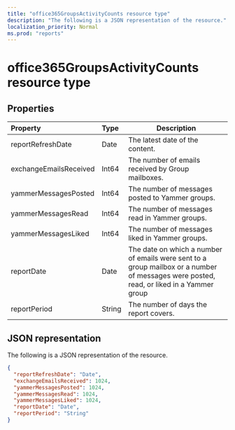 ```yaml
---
title: "office365GroupsActivityCounts resource type"
description: "The following is a JSON representation of the resource."
localization_priority: Normal
ms.prod: "reports"
---
```


# office365GroupsActivityCounts resource type

## Properties

| Property               | Type   | Description                              |
| :--------------------- | :----- | ---------------------------------------- |
| reportRefreshDate      | Date   | The latest date of the content.          |
| exchangeEmailsReceived | Int64  | The number of emails received by Group mailboxes. |
| yammerMessagesPosted   | Int64  | The number of messages posted to Yammer groups. |
| yammerMessagesRead     | Int64  | The number of messages read in Yammer groups. |
| yammerMessagesLiked    | Int64  | The number of messages liked in Yammer groups. |
| reportDate             | Date   | The date on which a number of emails were sent to a group mailbox or a number of messages were posted, read, or liked in a Yammer group |
| reportPeriod           | String | The number of days the report covers.    |

## JSON representation

The following is a JSON representation of the resource.

<!-- {
  "blockType": "resource",
  "@odata.type": "microsoft.graph.office365GroupsActivityCounts"
} -->

```json
{
  "reportRefreshDate": "Date", 
  "exchangeEmailsReceived": 1024, 
  "yammerMessagesPosted": 1024, 
  "yammerMessagesRead": 1024, 
  "yammerMessagesLiked": 1024, 
  "reportDate": "Date", 
  "reportPeriod": "String"
}
```
